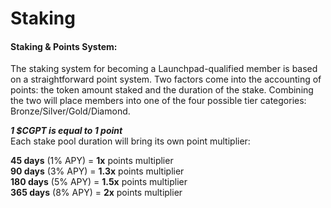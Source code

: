 # Staking

#### **Staking & Points System:**

The staking system for becoming a Launchpad-qualified member is based on a straightforward point system. Two factors come into the accounting of points: the token amount staked and the duration of the stake. Combining the two will place members into one of the four possible tier categories: Bronze/Silver/Gold/Diamond.

_**1 $CGPT is equal to 1 point**_\
Each stake pool duration will bring its own point multiplier:

**45 days** (1% APY) = **1x** points multiplier\
**90 days** (3% APY) = **1.3x** points multiplier\
**180 days** (5% APY) = **1.5x** points multiplier\
**365 days** (8% APY) = **2x** points multiplier
